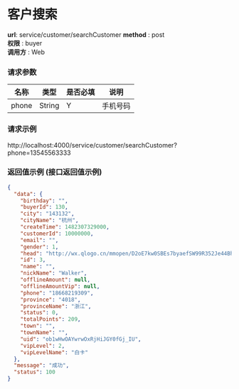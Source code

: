 客户搜索
=======

**url**: service/customer/searchCustomer
**method** : post  
**权限** : buyer  
**调用方** : Web
### 请求参数

|     名称  	 |  类型   | 是否必填  |             说明                                                   |
|------------|--------|----------|-------------------------------------------------------------------|
| phone      | String | Y        | 手机号码   	                                                       
### 请求示例
http://localhost:4000/service/customer/searchCustomer?phone=13545563333

### 返回值示例 (接口返回值示例)

```json
{
  "data": {
    "birthday": "",
    "buyerId": 130,
    "city": "143132",
    "cityName": "杭州",
    "createTime": 1482307329000,
    "customerId": 10000000,
    "email": "",
    "gender": 1,
    "head": "http://wx.qlogo.cn/mmopen/D2oE7kw0SBEs7byaefSW99R352Je44BhleH45mxxKjIXLuoEUoL8QETQUuhq31hkSMVEUwpPvaCuAyIJxGNXldYw3Fw04BxV/0",
    "id": 3,
    "name": "",
    "nickName": "Walker",
    "offlineAmount": null,
    "offlineAmountVip": null,
    "phone": "18668219309",
    "province": "4018",
    "provinceName": "浙江",
    "status": 0,
    "totalPoints": 209,
    "town": "",
    "townName": "",
    "uid": "ob1wHwOAYwrwOxRjHiJGY0fGj_IU",
    "vipLevel": 2,
    "vipLevelName": "白卡"
  },
  "message": "成功",
  "status": 100
}
```